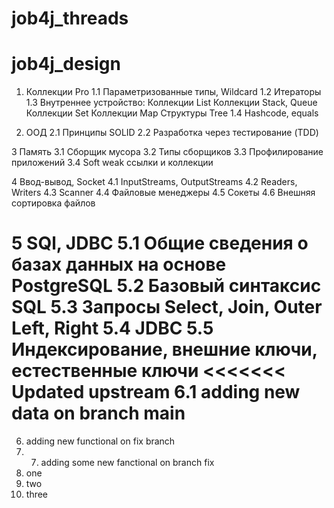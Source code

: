 # job4j_threads

# job4j_design

1. Коллекции Pro
   1.1 Параметризованные типы, Wildcard
   1.2 Итераторы
   1.3 Внутреннее устройство:
   Коллекции List
   Коллекции Stack, Queue
   Коллекции Set
   Коллекции Map
   Структуры Tree
   1.4 Hashcode, equals


2. ООД
   2.1 Принципы SOLID
   2.2 Разработка через тестирование (TDD)

3 Память
3.1 Cборщик мусора
3.2 Типы сборщиков
3.3 Профилирование приложений
3.4 Soft weak ссылки и коллекции

4 Ввод-вывод, Socket
4.1 InputStreams, OutputStreams
4.2 Readers, Writers
4.3 Scanner
4.4 Файловые менеджеры
4.5 Сокеты
4.6 Внешняя сортировка файлов

5 SQl, JDBC
5.1 Общие сведения о базах данных на основе PostgreSQL
5.2 Базовый синтаксис SQL
5.3 Запросы Select, Join, Outer Left, Right
5.4 JDBC
5.5 Индексирование, внешние ключи, естественные ключи
<<<<<<< Updated upstream
6.1 adding new data on branch main
=======
6. adding new functional on fix branch
7. 7. adding some new fanctional on branch fix
8. one
9. two
10. three
